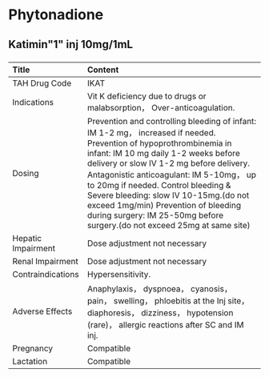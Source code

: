 # Phytonadione

## Katimin"1" inj 10mg/1mL

##### 

| Title              | Content                                                                                                                                                                                                                                                                                                                                                                                                                                               |
|:-------------------|:------------------------------------------------------------------------------------------------------------------------------------------------------------------------------------------------------------------------------------------------------------------------------------------------------------------------------------------------------------------------------------------------------------------------------------------------------|
| TAH Drug Code      | IKAT                                                                                                                                                                                                                                                                                                                                                                                                                                                  |
| Indications        | Vit K deficiency due to drugs or malabsorption， Over-anticoagulation.                                                                                                                                                                                                                                                                                                                                                                                |
| Dosing             | Prevention and controlling bleeding of infant: IM 1-2 mg， increased if needed. Prevention of hypoprothrombinemia in infant: IM 10 mg daily 1-2 weeks before delivery or slow IV 1-2 mg before delivery. Antagonistic anticoagulant: IM 5-10mg， up to 20mg if needed. Control bleeding & Severe bleeding: slow IV 10-15mg.(do not exceed 1mg/min) Prevention of bleeding during surgery: IM 25-50mg before surgery.(do not exceed 25mg at same site) |
| Hepatic Impairment | Dose adjustment not necessary                                                                                                                                                                                                                                                                                                                                                                                                                         |
| Renal Impairment   | Dose adjustment not necessary                                                                                                                                                                                                                                                                                                                                                                                                                         |
| Contraindications  | Hypersensitivity.                                                                                                                                                                                                                                                                                                                                                                                                                                     |
| Adverse Effects    | Anaphylaxis， dyspnoea， cyanosis， pain， swelling， phloebitis at the Inj site， diaphoresis， dizziness， hypotension (rare)， allergic reactions after SC and IM inj.                                                                                                                                                                                                                                                                             |
| Pregnancy          | Compatible                                                                                                                                                                                                                                                                                                                                                                                                                                            |
| Lactation          | Compatible                                                                                                                                                                                                                                                                                                                                                                                                                                            |

